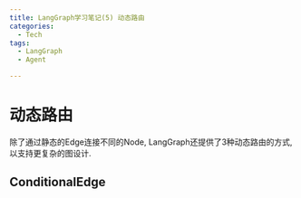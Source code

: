 ```yaml
---
title: LangGraph学习笔记(5) 动态路由
categories:
  - Tech
tags:
  - LangGraph
  - Agent

---
```


# 动态路由

除了通过静态的Edge连接不同的Node, LangGraph还提供了3种动态路由的方式, 以支持更复杂的图设计.



## ConditionalEdge

